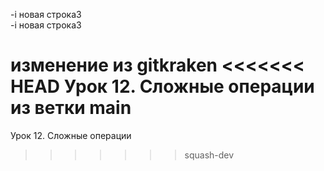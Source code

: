 -i новая строка3\
-i новая строка3

изменение из gitkraken
<<<<<<< HEAD
Урок 12. Сложные операции из ветки main
=======
Урок 12. Сложные операции
>>>>>>> squash-dev
